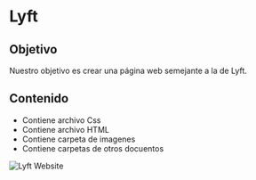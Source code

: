 # Lyft



## Objetivo

Nuestro objetivo es crear una página web semejante a la de Lyft.



## Contenido
 * Contiene archivo  Css
 * Contiene  archivo HTML
 * Contiene carpeta de imagenes
 * Contiene carpetas de otros  docuentos

![Lyft Website](docs/fullpage.png)

 
